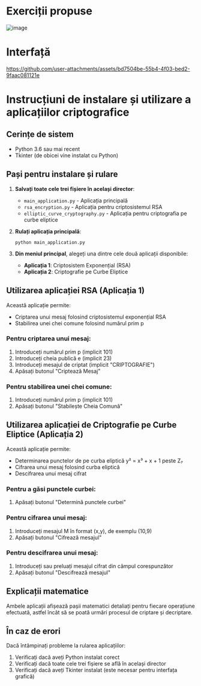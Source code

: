 # Exerciții propuse

![image](https://github.com/user-attachments/assets/96415a98-ffd2-4f14-9071-ca92142c5dc1)

# Interfață

https://github.com/user-attachments/assets/bd7504be-55b4-4f03-bed2-9faac081121e

# Instrucțiuni de instalare și utilizare a aplicațiilor criptografice

## Cerințe de sistem
- Python 3.6 sau mai recent
- Tkinter (de obicei vine instalat cu Python)

## Pași pentru instalare și rulare

1. **Salvați toate cele trei fișiere în același director**:
   - `main_application.py` - Aplicația principală
   - `rsa_encryption.py` - Aplicația pentru criptosistemul RSA
   - `elliptic_curve_cryptography.py` - Aplicația pentru criptografia pe curbe eliptice

2. **Rulați aplicația principală**:
   ```
   python main_application.py
   ```

3. **Din meniul principal**, alegeți una dintre cele două aplicații disponibile:
   - **Aplicația 1**: Criptosistem Exponențial (RSA)
   - **Aplicația 2**: Criptografie pe Curbe Eliptice

## Utilizarea aplicației RSA (Aplicația 1)

Această aplicație permite:
- Criptarea unui mesaj folosind criptosistemul exponențial RSA
- Stabilirea unei chei comune folosind numărul prim p

### Pentru criptarea unui mesaj:
1. Introduceți numărul prim p (implicit 101)
2. Introduceți cheia publică e (implicit 23)
3. Introduceți mesajul de criptat (implicit "CRIPTOGRAFIE")
4. Apăsați butonul "Criptează Mesaj"

### Pentru stabilirea unei chei comune:
1. Introduceți numărul prim p (implicit 101)
2. Apăsați butonul "Stabilește Cheia Comună"

## Utilizarea aplicației de Criptografie pe Curbe Eliptice (Aplicația 2)

Această aplicație permite:
- Determinarea punctelor de pe curba eliptică y² = x³ + x + 1 peste Z₇
- Cifrarea unui mesaj folosind curba eliptică
- Descifrarea unui mesaj cifrat

### Pentru a găsi punctele curbei:
1. Apăsați butonul "Determină punctele curbei"

### Pentru cifrarea unui mesaj:
1. Introduceți mesajul M în format (x,y), de exemplu (10,9)
2. Apăsați butonul "Cifrează mesajul"

### Pentru descifrarea unui mesaj:
1. Introduceți sau preluați mesajul cifrat din câmpul corespunzător
2. Apăsați butonul "Descifrează mesajul"

## Explicații matematice

Ambele aplicații afișează pașii matematici detaliați pentru fiecare operațiune efectuată, astfel încât să se poată urmări procesul de criptare și decriptare.

## În caz de erori

Dacă întâmpinați probleme la rularea aplicațiilor:
1. Verificați dacă aveți Python instalat corect
2. Verificați dacă toate cele trei fișiere se află în același director
3. Verificați dacă aveți Tkinter instalat (este necesar pentru interfața grafică)
